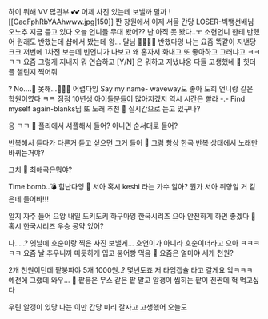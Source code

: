 하이
뭐해
VV 많관부
💕💕
어제 사진 있는데
보낼까 말까
![[GaqFphRbYAAhwww.jpg|150]]
짠
창원에서 이제 서울 간당
LOSER-빅뱅선배님
오노추
지금 듣고 있다
오늘 언니들 무대 봤어??
난 아직 못 봤다..ㅜ
소현언니
한테
반했어
원래도 반했는데
샵에서 봤는데
왕…
달님 🥹🥹💕💕
반했다잉
나는 요즘 똑같이 지낸당
크크
저번에 1차전 보는데 빈언니가 나보고 왜 혼자서 화내고 또 좋아하고 그러냐고 ㅋㅋ
ㅋㅋ
요즘 그렇게 지내지 뭐 연습하고
[Y/N] 은 뭐하고 지냈냐옹
다들 고생했네
🌊 힛더플 첼린지 찍어줘

?
No….🥲
못해…🥲🥲🥲
어렵다잉
Say my name- waveway도
좋아
도희 언니랑 같은 학원이였다
ㅋㅋ
점점
10년생 아이돌분들이 많아지겠지
역시 시간은 빨라
-.-
Find myself again-blanks님
또 노래 추천
🌊 실시간으로 듣고 있구나?

응 ㅋㅋ
🌊 플리에서 셔플해서 들어? 아니면 순서대로 들어?

반복해서 듣다가
다른거 듣고 싶으면 그거 들어
🌊 그럼 항상 한곡 반복 상태에서 노래만 바뀌는거야?

그치
🌊 최애곡은뭐야?

Time bomb..💣
힘난다잉
🌊 서아 혹시 keshi 라는 가수 알아? 뭔가 서아 취향일 거 같은데 들어바!!!

알지 자주 들어
으앙
내일
도키도키 하구마잉
한국시리즈
으아
안전하게 하면 좋겠다
🌊 혹시 한국시리즈 우승 공약 있어?

나…..?
옛날에 호순이랑 찍은 사진 보낼게…
호연이가 아니라 호순이더라고
으아
ㅋㅋㅋㅋㅋ
요즘
날 추우니까
따듯하게 입고
붕어빵
먹음
🌊 요즘은 얼마야 세개 천원?

2개 천원이던데
팥붕파야
5개 1000원..?
몇년도죠 저 타임캡슐 타고 갈게요
앜ㅋㅋㅋ 예전에 그랬데
와우…
🌊 팥붕은 무스 같은 팥 말고 알갱이 씹히는 팥이 진짠데 헉 먹고싶다

우린 알갱이 있당
나는 이만 간당
미리 잘자고
고생했어 오늘도



